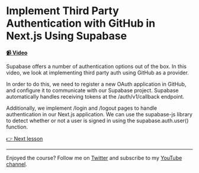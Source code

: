 # Implement Third Party Authentication with GitHub in Next.js Using Supabase

**[📹 Video](https://egghead.io/lessons/supabase-implement-third-party-authentication-with-github-in-next-js-using-supabase)**

Supabase offers a number of authentication options out of the box. In this video, we look at implementing third party auth using GitHub as a provider.

In order to do this, we need to register a new OAuth application in GitHub, and configure it to communicate with our Supabase project. Supabase automatically handles receiving tokens at the /auth/v1/callback endpoint.

Additionally, we implement /login and /logout pages to handle authentication in our Next.js application. We can use the supabase-js library to detect whether or not a user is signed in using the supabase.auth.user() function.

[👉 Next lesson](/07-add-relationships-between-tables-in-supabase-using-foreign-keys)

---

Enjoyed the course? Follow me on [Twitter](https://twitter.com/jonmeyers_io) and subscribe to my [YouTube channel](https://www.youtube.com/channel/UCPitAIwktfCfcMR4kDWebDQ).
